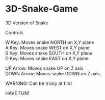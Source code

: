 # 3D-Snake-Game
3D Version of Snake<br>

Controls<br>

W Key: Moves snake NORTH on X,Y plane<br>
A Key: Moves snake WEST on X,Y plane<br>
S Key: Moves snake SOUTH on X,Y plane<br>
D Key: Moves snake EAST on X,Y plane<br>

UP Arrow: Moves snake UP on Z axis<br>
DOWN Arrow: Moves snake DOWN on Z axis<br>

WARNING: Can be tricky at first<br>

HAVE FUN!
